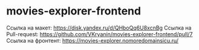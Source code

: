 # movies-explorer-frontend
Ссылка на макет: https://disk.yandex.ru/d/QHboQq6U8xcnBg
Ссылка на Pull-request: https://github.com/VKryanin/movies-explorer-frontend/pull/7
Ссылка на фронтент: https://movies-explorer.nomoredomainsicu.ru/